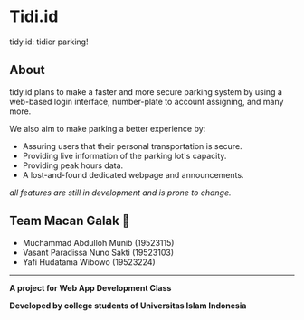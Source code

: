# Tidi.id

tidy.id: tidier parking!

## About

tidy.id plans to make a faster and more secure parking system by using a web-based login interface, number-plate to account assigning, and many more.

We also aim to make parking a better experience by:
 - Assuring users that their personal transportation is secure.
 - Providing live information of the parking lot's capacity. 
 - Providing peak hours data.
 - A lost-and-found dedicated webpage and announcements.

*all features are still in development and is prone to change.*

## Team Macan Galak 🐯

 - Muchammad Abdulloh Munib     (19523115)
 - Vasant Paradissa Nuno Sakti  (19523103)
 - Yafi Hudatama Wibowo         (19523224)

---
**A project for Web App Development Class**

**Developed by college students of Universitas Islam Indonesia**
